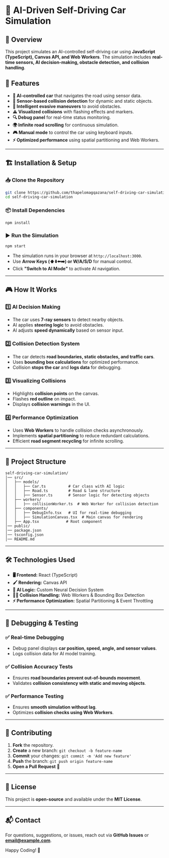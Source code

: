 # 🚗 AI-Driven Self-Driving Car Simulation

## 📌 Overview
This project simulates an AI-controlled self-driving car using **JavaScript (TypeScript), Canvas API, and Web Workers**. The simulation includes **real-time sensors, AI decision-making, obstacle detection, and collision handling**.

## 🎯 Features
- **🚦 AI-controlled car** that navigates the road using sensor data.
- **📡 Sensor-based collision detection** for dynamic and static objects.
- **🛑 Intelligent evasive maneuvers** to avoid obstacles.
- **⚠️ Visualized collisions** with flashing effects and markers.
- **🔍 Debug panel** for real-time status monitoring.
- **🌍 Infinite road scrolling** for continuous simulation.
- **🎮 Manual mode** to control the car using keyboard inputs.
- **⚡ Optimized performance** using spatial partitioning and Web Workers.

---

## 🏗️ Installation & Setup

### 📥 Clone the Repository
```bash
git clone https://github.com/thapelomagqazana/self-driving-car-simulation.git
cd self-driving-car-simulation
```

### 📦 Install Dependencies
```bash
npm install
```

### ▶️ Run the Simulation
```bash
npm start
```

- The simulation runs in your browser at `http://localhost:3000`.
- Use **Arrow Keys (⬆️⬇️⬅️➡️) or W/A/S/D** for manual control.
- Click **"Switch to AI Mode"** to activate AI navigation.

---

## 🎮 How It Works

### 1️⃣ **AI Decision Making**
- The car uses **7-ray sensors** to detect nearby objects.
- AI applies **steering logic** to avoid obstacles.
- AI adjusts **speed dynamically** based on sensor input.

### 2️⃣ **Collision Detection System**
- The car detects **road boundaries, static obstacles, and traffic cars**.
- Uses **bounding box calculations** for optimized performance.
- Collision **stops the car** and **logs data** for debugging.

### 3️⃣ **Visualizing Collisions**
- Highlights **collision points** on the canvas.
- Flashes **red outline** on impact.
- Displays **collision warnings** in the UI.

### 4️⃣ **Performance Optimization**
- Uses **Web Workers** to handle collision checks asynchronously.
- Implements **spatial partitioning** to reduce redundant calculations.
- Efficient **road segment recycling** for infinite scrolling.

---

## 🚀 Project Structure
```
self-driving-car-simulation/
│── src/
│   ├── models/
│   │   ├── Car.ts          # Car class with AI logic
│   │   ├── Road.ts         # Road & lane structure
│   │   ├── Sensor.ts       # Sensor logic for detecting objects
│   ├── workers/
│   │   ├── collisionWorker.ts  # Web Worker for collision detection
│   ├── components/
│   │   ├── DebugInfo.tsx   # UI for real-time debugging
│   │   ├── SimulationCanvas.tsx  # Main canvas for rendering
│   ├── App.tsx            # Root component
│── public/
│── package.json
│── tsconfig.json
│── README.md
```

---

## 🛠️ Technologies Used
- **🖥️ Frontend:** React (TypeScript)
- **🖌️ Rendering:** Canvas API
- **🧠 AI Logic:** Custom Neural Decision System
- **🕵️‍♂️ Collision Handling:** Web Workers & Bounding Box Detection
- **⚡ Performance Optimization:** Spatial Partitioning & Event Throttling

---

## 🐛 Debugging & Testing
### ✅ Real-time Debugging
- Debug panel displays **car position, speed, angle, and sensor values**.
- Logs collision data for AI model training.

### ✅ Collision Accuracy Tests
- Ensures **road boundaries prevent out-of-bounds movement**.
- Validates **collision consistency with static and moving objects**.

### ✅ Performance Testing
- Ensures **smooth simulation without lag**.
- Optimizes **collision checks using Web Workers**.

---

## 🤝 Contributing
1. **Fork** the repository.
2. **Create** a new branch: `git checkout -b feature-name`
3. **Commit** your changes: `git commit -m 'Add new feature'`
4. **Push** the branch: `git push origin feature-name`
5. **Open a Pull Request** 🚀

---

## 📜 License
This project is **open-source** and available under the **MIT License**.

---

## 📬 Contact
For questions, suggestions, or issues, reach out via **GitHub Issues** or **email@example.com**.

Happy Coding! 🚀

